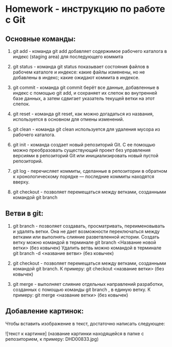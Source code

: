 # Homework - инструкцию по работе с Git #

## Основные команды: ##

1. git add - команда git add добавляет содержимое рабочего каталога в индекс (staging area) для последующего коммита

2. git status - команда git status показывает состояния файлов в рабочем каталоге и индексе: какие файлы изменены, но не добавлены в индекс; какие ожидают коммита в индексе.

3. git commit - команда git commit берёт все данные, добавленные в индекс с помощью git add, и сохраняет их слепок во внутренней базе данных, а затем сдвигает указатель текущей ветки на этот слепок.

4. git reset - команда git reset, как можно догадаться из названия, используется в основном для отмены изменений.

5. git clean - команда git clean используется для удаления мусора из рабочего каталога.

6. git init - команда создает новый репозиторий Git. С ее помощью можно преобразовать существующий проект без управления версиями в репозиторий Git или инициализировать новый пустой репозиторий.

7. git log - перечисляет коммиты, сделанные в репозитории в обратном к хронологическому порядке — последние коммиты находятся вверху.

8. git checkout -  позволяет перемещаться между ветками, созданными командой git branch

## Ветви в git:

1. git branch - позволяет создавать, просматривать, переименовывать и удалять ветки. Она не дает возможности переключаться между ветками или выполнять слияние разветвленной истории.
Создать ветку можно командой в терминале git branch <Название новой ветки> (без ковычек)
 Удалить ветвь можно командой в терминале git branch -d <название ветви> (без ковычек)

2.  git checkout - позволяет перемещаться между ветками, созданными командой git branch. К примеру: git checkout <название ветки> (без ковычек)

3. git merge - выполняет слияние отдельных направлений разработки, созданных с помощью команды git branch , в единую ветку. К примеру: git merge <название ветки> (без ковычек)

## Добавление картинок:
Чтобы вставить изображение в текст, достаточно написать следующее:

![текст к картинке] (название картинки находящейся в папке с репозиторием, к примеру: DHD00833.jpg)